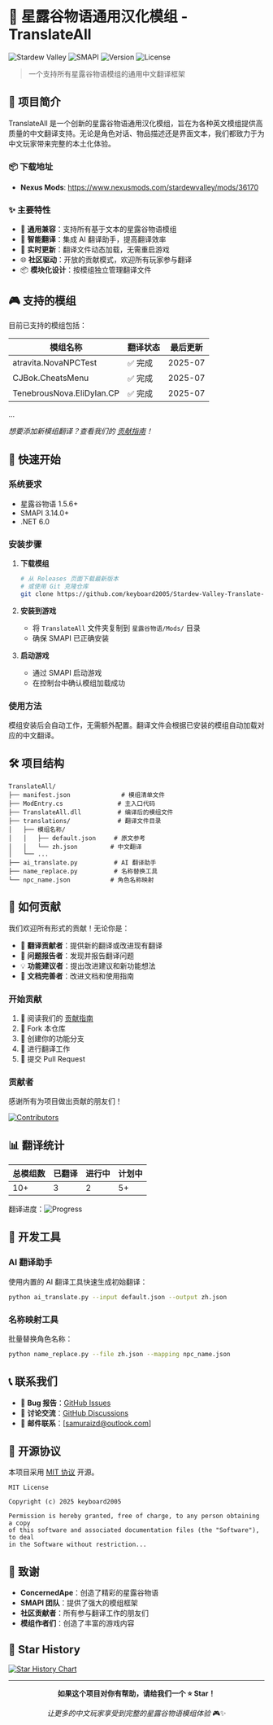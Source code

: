 # 🌟 星露谷物语通用汉化模组 - TranslateAll

![Stardew Valley](https://img.shields.io/badge/Stardew%20Valley-Mod-green?style=for-the-badge)
![SMAPI](https://img.shields.io/badge/SMAPI-3.14.0+-blue?style=for-the-badge)
![Version](https://img.shields.io/badge/Version-0.0.2-orange?style=for-the-badge)
![License](https://img.shields.io/badge/License-MIT-red?style=for-the-badge)

> 一个支持所有星露谷物语模组的通用中文翻译框架

## 📖 项目简介

TranslateAll 是一个创新的星露谷物语通用汉化模组，旨在为各种英文模组提供高质量的中文翻译支持。无论是角色对话、物品描述还是界面文本，我们都致力于为中文玩家带来完整的本土化体验。

### 📦 下载地址

- **Nexus Mods**: https://www.nexusmods.com/stardewvalley/mods/36170

### ✨ 主要特性

- 🚀 **通用兼容**：支持所有基于文本的星露谷物语模组
- 🎯 **智能翻译**：集成 AI 翻译助手，提高翻译效率
- 🔄 **实时更新**：翻译文件动态加载，无需重启游戏
- 🌐 **社区驱动**：开放的贡献模式，欢迎所有玩家参与翻译
- 📦 **模块化设计**：按模组独立管理翻译文件

## 🎮 支持的模组

目前已支持的模组包括：

| 模组名称 | 翻译状态 | 最后更新 |
|---------|---------|----------|
| atravita.NovaNPCTest | ✅ 完成 | 2025-07 |
| CJBok.CheatsMenu | ✅ 完成 | 2025-07 |
| TenebrousNova.EliDylan.CP | ✅ 完成 | 2025-07 |
...

*想要添加新模组翻译？查看我们的 [贡献指南](CONTRIBUTING.md)！*

## 🚀 快速开始

### 系统要求

- 星露谷物语 1.5.6+
- SMAPI 3.14.0+
- .NET 6.0

### 安装步骤

1. **下载模组**
   ```bash
   # 从 Releases 页面下载最新版本
   # 或使用 Git 克隆仓库
   git clone https://github.com/keyboard2005/Stardew-Valley-Translate-CN.git
   ```

2. **安装到游戏**
   - 将 `TranslateAll` 文件夹复制到 `星露谷物语/Mods/` 目录
   - 确保 SMAPI 已正确安装

3. **启动游戏**
   - 通过 SMAPI 启动游戏
   - 在控制台中确认模组加载成功

### 使用方法

模组安装后会自动工作，无需额外配置。翻译文件会根据已安装的模组自动加载对应的中文翻译。

## 🛠️ 项目结构

```
TranslateAll/
├── manifest.json              # 模组清单文件
├── ModEntry.cs               # 主入口代码
├── TranslateAll.dll          # 编译后的模组文件
├── translations/             # 翻译文件目录
│   ├── 模组名称/
│   │   ├── default.json     # 原文参考
│   │   └── zh.json         # 中文翻译
│   └── ...
├── ai_translate.py          # AI 翻译助手
├── name_replace.py          # 名称替换工具
└── npc_name.json           # 角色名称映射
```

## 🤝 如何贡献

我们欢迎所有形式的贡献！无论你是：

- 🌟 **翻译贡献者**：提供新的翻译或改进现有翻译
- 🐛 **问题报告者**：发现并报告翻译问题
- 💡 **功能建议者**：提出改进建议和新功能想法
- 📖 **文档完善者**：改进文档和使用指南

### 开始贡献

1. 📖 阅读我们的 [贡献指南](CONTRIBUTING.md)
2. 🍴 Fork 本仓库
3. 🌿 创建你的功能分支
4. 📝 进行翻译工作
5. 🚀 提交 Pull Request

### 贡献者

感谢所有为项目做出贡献的朋友们！

[![Contributors](https://contrib.rocks/image?repo=keyboard2005/Stardew-Valley-Translate-CN)](https://github.com/keyboard2005/Stardew-Valley-Translate-CN/graphs/contributors)

## 📊 翻译统计

| 总模组数 | 已翻译 | 进行中 | 计划中 |
|---------|--------|--------|--------|
| 10+ | 3 | 2 | 5+ |

翻译进度：![Progress](https://progress-bar.dev/30/?title=总体进度)

## 🔧 开发工具

### AI 翻译助手

使用内置的 AI 翻译工具快速生成初始翻译：

```bash
python ai_translate.py --input default.json --output zh.json
```

### 名称映射工具

批量替换角色名称：

```bash
python name_replace.py --file zh.json --mapping npc_name.json
```

<!-- ## 📋 更新日志 -->
<!-- 
### v0.0.2 (2025-07-30)
- ✨ 新增 AI 翻译助手
- 🐛 修复翻译文件加载问题
- 📚 完善文档和贡献指南

### v0.0.1 (2025-07-01)
- 🎉 项目初始发布
- 🌟 基础翻译框架
- 📦 支持首批模组翻译 -->

## 📞 联系我们

- 🐛 **Bug 报告**：[GitHub Issues](https://github.com/keyboard2005/Stardew-Valley-Translate-CN/issues)
- 💬 **讨论交流**：[GitHub Discussions](https://github.com/keyboard2005/Stardew-Valley-Translate-CN/discussions)
- 📧 **邮件联系**：[samuraizd@outlook.com]

## 📄 开源协议

本项目采用 [MIT 协议](LICENSE) 开源。

```
MIT License

Copyright (c) 2025 keyboard2005

Permission is hereby granted, free of charge, to any person obtaining a copy
of this software and associated documentation files (the "Software"), to deal
in the Software without restriction...
```

## 🙏 致谢

- **ConcernedApe**：创造了精彩的星露谷物语
- **SMAPI 团队**：提供了强大的模组框架
- **社区贡献者**：所有参与翻译工作的朋友们
- **模组作者们**：创造了丰富的游戏内容

## 🌟 Star History

[![Star History Chart](https://api.star-history.com/svg?repos=keyboard2005/Stardew-Valley-Translate-CN&type=Date)](https://star-history.com/#keyboard2005/Stardew-Valley-Translate-CN&Date)

---

<div align="center">

**如果这个项目对你有帮助，请给我们一个 ⭐ Star！**

*让更多的中文玩家享受到完整的星露谷物语模组体验* 🎮✨

</div>
